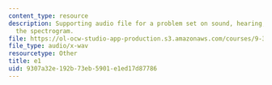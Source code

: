 ```yaml
---
content_type: resource
description: Supporting audio file for a problem set on sound, hearing, and building
  the spectrogram.
file: https://ol-ocw-studio-app-production.s3.amazonaws.com/courses/9-35-sensation-and-perception-spring-2009/9307a32e192b73eb5901e1ed17d87786_e1.wav
file_type: audio/x-wav
resourcetype: Other
title: e1
uid: 9307a32e-192b-73eb-5901-e1ed17d87786
---
```


